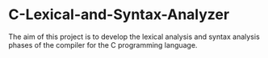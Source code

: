 # C-Lexical-and-Syntax-Analyzer
The aim of this project is to develop the lexical analysis and syntax analysis phases of the  compiler for the C programming language.
